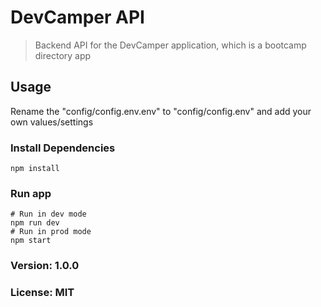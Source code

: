# DevCamper API

> Backend API for the DevCamper application, which is a bootcamp directory app

## Usage

Rename the "config/config.env.env" to "config/config.env" and add your own values/settings

### Install Dependencies

```
npm install
```

### Run app

```
# Run in dev mode
npm run dev
# Run in prod mode
npm start
```

### Version: 1.0.0

### License: MIT
